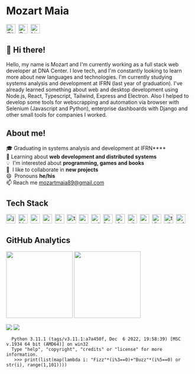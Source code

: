 # Mozart Maia
<a href="https://github.com/mozart-maia" target="_blank"><img src="https://img.shields.io/badge/GitHub-100000?style=flat&logo=github&logoColor=white" alt="GitHub Badge" height="25"></a>&nbsp;
<a href="mailto:mozartmaia89@gmail.com" target="_blank"><img src="https://img.shields.io/badge/Gmail-D14836?style=flat&logo=gmail&logoColor=white" alt="Gmail Badge" height="25"></a>&nbsp;
<a href="https://www.linkedin.com/in/mozart-maia/" target="_blank"><img src="https://img.shields.io/badge/LinkedIn-0077B5?style=flat&logo=linkedin&logoColor=white" alt="LinkedIn Badge" height="25"></a>&nbsp;

## 👋 Hi there!
Hello, my name is Mozart and I'm currently working as a full stack web developer at DNA Center. I love tech, and I'm constantly looking to learn more about new languages and technologies. I'm currently studying systems analysis and development at IFRN (last year of graduation). I've already learned something about web and desktop development using Node.js, React, Typescript, Tailwind, Express and Electron. Also I helped to develop some tools for webscrapping and automation via browser with Selenium (Javascript and Python), enterprise dashboards with Django and other small tools for companies I worked. 

## About me!
🎓&nbsp;Graduating in systems analysis and development at IFRN****
<br/>🌱&nbsp;Learning about **web development and distributed systems**
<br/>💡&nbsp; I'm interested about **programming, games and books**
<br/>🤝&nbsp; I like to collaborate in **new projects**
<br/>😄&nbsp; Pronouns **he/his**
<br/>📫&nbsp;Reach me [mozartmaia89@gmail.com](mailto:mozartmaia89@gmail.com) 

## Tech Stack
<img src="https://img.shields.io/badge/Javascript-05122A?style=flat&logo=javascript" alt="javascript Badge" height="25">&nbsp;
<img src="https://img.shields.io/badge/Html5-05122A?style=flat&logo=html5" alt="html5 Badge" height="25">&nbsp;
<img src="https://img.shields.io/badge/Css3-05122A?style=flat&logo=css3" alt="css3 Badge" height="25">&nbsp;
<img src="https://img.shields.io/badge/Nodejs-05122A?style=flat&logo=node.js" alt="nodejs Badge" height="25">&nbsp;
<img src="https://img.shields.io/badge/React-05122A?style=flat&logo=react" alt="react Badge" height="25">&nbsp;
<img src="https://img.shields.io/badge/Typescript-05122A?style=flat&logo=typescript" alt="typescript Badge" height="25">&nbsp;
<img src="https://img.shields.io/badge/Postgresql-05122A?style=flat&logo=postgresql" alt="postgresql Badge" height="25">&nbsp;
<img src="https://img.shields.io/badge/Python-05122A?style=flat&logo=python" alt="python Badge" height="25">&nbsp;
<img src="https://img.shields.io/badge/Bash-05122A?style=flat&logo=gnu-bash" alt="bash Badge" height="25">&nbsp;
<img src="https://img.shields.io/badge/Docker-05122A?style=flat&logo=docker" alt="docker Badge" height="25">&nbsp;
<img src="https://img.shields.io/badge/Git-05122A?style=flat&logo=git" alt="git Badge" height="25">&nbsp;
<img src="https://img.shields.io/badge/Mysql-05122A?style=flat&logo=mysql" alt="mysql Badge" height="25">&nbsp;
<img src="https://img.shields.io/badge/Django-05122A?style=flat&logo=django" alt="django Badge" height="25">&nbsp;
<img src="https://img.shields.io/badge/Tailwind-05122A?style=flat&logo=tailwindcss" alt="tailwind Badge" height="25">&nbsp;
<img src="https://img.shields.io/badge/Selenium-05122A?style=flat&logo=selenium" alt="selenium Badge" height="25">&nbsp;



## GitHub Analytics
<div>
<img height="180em" src="https://github-readme-streak-stats.herokuapp.com/?user=mozart-maia&theme=dark">
<img height="180em" src="https://github-readme-stats.vercel.app/api/top-langs/?username=mozart-maia&theme=dark&layout=compact&langs_count=5">
 
![](https://github-profile-summary-cards.vercel.app/api/cards/profile-details?username=mozart-maia&theme=nord_dark) 
![](https://github-profile-summary-cards.vercel.app/api/cards/productive-time?username=mozart-maia&theme=nord_dark)  



  ```
    Python 3.11.1 (tags/v3.11.1:a7a450f, Dec  6 2022, 19:58:39) [MSC v.1934 64 bit (AMD64)] on win32
    Type "help", "copyright", "credits" or "license" for more information.
     >>> print(list(map(lambda i: "Fizz"*(i%3==0)+"Buzz"*(i%5==0) or str(i), range(1,101))))

```
